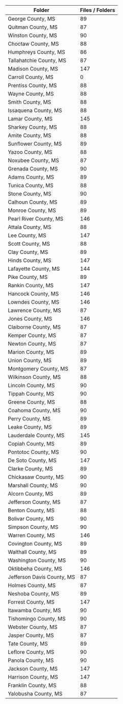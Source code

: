 | Folder                     |   Files / Folders |
|----------------------------|-------------------|
| George County, MS          |                89 |
| Quitman County, MS         |                87 |
| Winston County, MS         |                90 |
| Choctaw County, MS         |                88 |
| Humphreys County, MS       |                86 |
| Tallahatchie County, MS    |                87 |
| Madison County, MS         |               147 |
| Carroll County, MS         |                 0 |
| Prentiss County, MS        |                88 |
| Wayne County, MS           |                88 |
| Smith County, MS           |                88 |
| Issaquena County, MS       |                88 |
| Lamar County, MS           |               145 |
| Sharkey County, MS         |                88 |
| Amite County, MS           |                88 |
| Sunflower County, MS       |                89 |
| Yazoo County, MS           |                88 |
| Noxubee County, MS         |                87 |
| Grenada County, MS         |                90 |
| Adams County, MS           |                89 |
| Tunica County, MS          |                88 |
| Stone County, MS           |                90 |
| Calhoun County, MS         |                89 |
| Monroe County, MS          |                89 |
| Pearl River County, MS     |               146 |
| Attala County, MS          |                88 |
| Lee County, MS             |               147 |
| Scott County, MS           |                88 |
| Clay County, MS            |                89 |
| Hinds County, MS           |               147 |
| Lafayette County, MS       |               144 |
| Pike County, MS            |                89 |
| Rankin County, MS          |               147 |
| Hancock County, MS         |               146 |
| Lowndes County, MS         |               146 |
| Lawrence County, MS        |                87 |
| Jones County, MS           |               146 |
| Claiborne County, MS       |                87 |
| Kemper County, MS          |                87 |
| Newton County, MS          |                87 |
| Marion County, MS          |                89 |
| Union County, MS           |                89 |
| Montgomery County, MS      |                87 |
| Wilkinson County, MS       |                88 |
| Lincoln County, MS         |                90 |
| Tippah County, MS          |                90 |
| Greene County, MS          |                88 |
| Coahoma County, MS         |                90 |
| Perry County, MS           |                89 |
| Leake County, MS           |                89 |
| Lauderdale County, MS      |               145 |
| Copiah County, MS          |                89 |
| Pontotoc County, MS        |                90 |
| De Soto County, MS         |               147 |
| Clarke County, MS          |                89 |
| Chickasaw County, MS       |                90 |
| Marshall County, MS        |                90 |
| Alcorn County, MS          |                89 |
| Jefferson County, MS       |                87 |
| Benton County, MS          |                88 |
| Bolivar County, MS         |                90 |
| Simpson County, MS         |                90 |
| Warren County, MS          |               146 |
| Covington County, MS       |                89 |
| Walthall County, MS        |                89 |
| Washington County, MS      |                90 |
| Oktibbeha County, MS       |               146 |
| Jefferson Davis County, MS |                87 |
| Holmes County, MS          |                87 |
| Neshoba County, MS         |                89 |
| Forrest County, MS         |               147 |
| Itawamba County, MS        |                90 |
| Tishomingo County, MS      |                90 |
| Webster County, MS         |                87 |
| Jasper County, MS          |                87 |
| Tate County, MS            |                89 |
| Leflore County, MS         |                90 |
| Panola County, MS          |                90 |
| Jackson County, MS         |               147 |
| Harrison County, MS        |               147 |
| Franklin County, MS        |                88 |
| Yalobusha County, MS       |                87 |